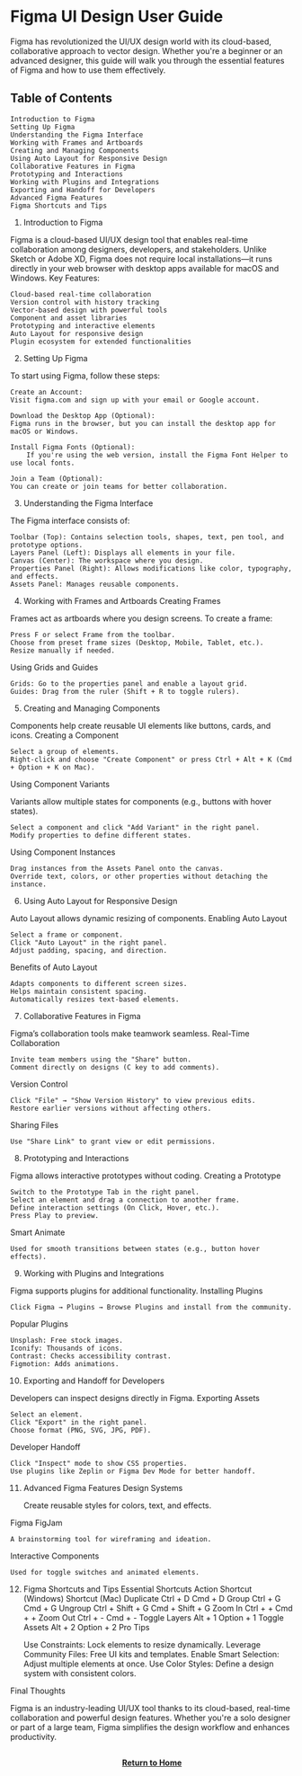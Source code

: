 # Figma UI Design User Guide

Figma has revolutionized the UI/UX design world with its cloud-based, collaborative approach to vector design. Whether you're a beginner or an advanced designer, this guide will walk you through the essential features of Figma and how to use them effectively.

<h2>Table of Contents</h2>


    Introduction to Figma
    Setting Up Figma
    Understanding the Figma Interface
    Working with Frames and Artboards
    Creating and Managing Components
    Using Auto Layout for Responsive Design
    Collaborative Features in Figma
    Prototyping and Interactions
    Working with Plugins and Integrations
    Exporting and Handoff for Developers
    Advanced Figma Features
    Figma Shortcuts and Tips

1. Introduction to Figma

Figma is a cloud-based UI/UX design tool that enables real-time collaboration among designers, developers, and stakeholders. Unlike Sketch or Adobe XD, Figma does not require local installations—it runs directly in your web browser with desktop apps available for macOS and Windows.
Key Features:

    Cloud-based real-time collaboration
    Version control with history tracking
    Vector-based design with powerful tools
    Component and asset libraries
    Prototyping and interactive elements
    Auto Layout for responsive design
    Plugin ecosystem for extended functionalities

2. Setting Up Figma

To start using Figma, follow these steps:

    Create an Account:
    Visit figma.com and sign up with your email or Google account.

    Download the Desktop App (Optional):
    Figma runs in the browser, but you can install the desktop app for macOS or Windows.

    Install Figma Fonts (Optional):
        If you're using the web version, install the Figma Font Helper to use local fonts.

    Join a Team (Optional):
    You can create or join teams for better collaboration.

3. Understanding the Figma Interface

The Figma interface consists of:

    Toolbar (Top): Contains selection tools, shapes, text, pen tool, and prototype options.
    Layers Panel (Left): Displays all elements in your file.
    Canvas (Center): The workspace where you design.
    Properties Panel (Right): Allows modifications like color, typography, and effects.
    Assets Panel: Manages reusable components.

4. Working with Frames and Artboards
Creating Frames

Frames act as artboards where you design screens. To create a frame:

    Press F or select Frame from the toolbar.
    Choose from preset frame sizes (Desktop, Mobile, Tablet, etc.).
    Resize manually if needed.

Using Grids and Guides

    Grids: Go to the properties panel and enable a layout grid.
    Guides: Drag from the ruler (Shift + R to toggle rulers).

5. Creating and Managing Components

Components help create reusable UI elements like buttons, cards, and icons.
Creating a Component

    Select a group of elements.
    Right-click and choose "Create Component" or press Ctrl + Alt + K (Cmd + Option + K on Mac).

Using Component Variants

Variants allow multiple states for components (e.g., buttons with hover states).

    Select a component and click "Add Variant" in the right panel.
    Modify properties to define different states.

Using Component Instances

    Drag instances from the Assets Panel onto the canvas.
    Override text, colors, or other properties without detaching the instance.

6. Using Auto Layout for Responsive Design

Auto Layout allows dynamic resizing of components.
Enabling Auto Layout

    Select a frame or component.
    Click "Auto Layout" in the right panel.
    Adjust padding, spacing, and direction.

Benefits of Auto Layout

    Adapts components to different screen sizes.
    Helps maintain consistent spacing.
    Automatically resizes text-based elements.

7. Collaborative Features in Figma

Figma’s collaboration tools make teamwork seamless.
Real-Time Collaboration

    Invite team members using the "Share" button.
    Comment directly on designs (C key to add comments).

Version Control

    Click "File" → "Show Version History" to view previous edits.
    Restore earlier versions without affecting others.

Sharing Files

    Use "Share Link" to grant view or edit permissions.

8. Prototyping and Interactions

Figma allows interactive prototypes without coding.
Creating a Prototype

    Switch to the Prototype Tab in the right panel.
    Select an element and drag a connection to another frame.
    Define interaction settings (On Click, Hover, etc.).
    Press Play to preview.

Smart Animate

    Used for smooth transitions between states (e.g., button hover effects).

9. Working with Plugins and Integrations

Figma supports plugins for additional functionality.
Installing Plugins

    Click Figma → Plugins → Browse Plugins and install from the community.

Popular Plugins

    Unsplash: Free stock images.
    Iconify: Thousands of icons.
    Contrast: Checks accessibility contrast.
    Figmotion: Adds animations.

10. Exporting and Handoff for Developers

Developers can inspect designs directly in Figma.
Exporting Assets

    Select an element.
    Click "Export" in the right panel.
    Choose format (PNG, SVG, JPG, PDF).

Developer Handoff

    Click "Inspect" mode to show CSS properties.
    Use plugins like Zeplin or Figma Dev Mode for better handoff.

11. Advanced Figma Features
Design Systems

    Create reusable styles for colors, text, and effects.

Figma FigJam

    A brainstorming tool for wireframing and ideation.

Interactive Components

    Used for toggle switches and animated elements.

12. Figma Shortcuts and Tips
Essential Shortcuts
Action	Shortcut (Windows)	Shortcut (Mac)
Duplicate	Ctrl + D	Cmd + D
Group	Ctrl + G	Cmd + G
Ungroup	Ctrl + Shift + G	Cmd + Shift + G
Zoom In	Ctrl + +	Cmd + +
Zoom Out	Ctrl + -	Cmd + -
Toggle Layers	Alt + 1	Option + 1
Toggle Assets	Alt + 2	Option + 2
Pro Tips

    Use Constraints: Lock elements to resize dynamically.
    Leverage Community Files: Free UI kits and templates.
    Enable Smart Selection: Adjust multiple elements at once.
    Use Color Styles: Define a design system with consistent colors.

Final Thoughts

Figma is an industry-leading UI/UX tool thanks to its cloud-based, real-time collaboration and powerful design features. Whether you're a solo designer or part of a large team, Figma simplifies the design workflow and enhances productivity.

<h2></h2>
<p align="center">
  <a href="https://github.com/rlangc/Test_RCL.git"><b>Return to Home</b></a>
